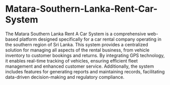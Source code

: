 # Matara-Southern-Lanka-Rent-Car-System

The Matara Southern Lanka Rent A Car System is a comprehensive web-based platform designed specifically for a car rental company operating in the southern region of Sri Lanka. This system provides a centralized solution for managing all aspects of the rental business, from vehicle inventory to customer bookings and returns. By integrating GPS technology, it enables real-time tracking of vehicles, ensuring efficient fleet management and enhanced customer service. Additionally, the system includes features for generating reports and maintaining records, facilitating data-driven decision-making and regulatory compliance.
